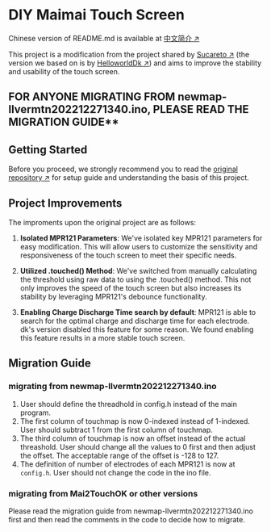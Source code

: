 # DIY Maimai Touch Screen

Chinese version of README.md is available at [中文简介 ↗](README_zh.md)

This project is a modification from the project shared by [Sucareto ↗](https://github.com/Sucareto/Mai2Touch) (the version we based on is by [HelloworldDk ↗](https://github.com/HelloworldDk/dkmaiproj/blob/main/newmap-llvermtn202212271340/newmap-llvermtn202212271340.ino)) and aims to improve the stability and usability of the touch screen.

## FOR ANYONE MIGRATING FROM newmap-llvermtn202212271340.ino, PLEASE READ THE MIGRATION GUIDE**

## Getting Started

Before you proceed, we strongly recommend you to read the [original repository ↗](https://github.com/HelloworldDk/dkmaiproj) for setup guide and understanding the basis of this project.

## Project Improvements

The improments upon the original project are as follows:

1. **Isolated MPR121 Parameters**: We've isolated key MPR121 parameters for easy modification. This will allow users to customize the sensitivity and responsiveness of the touch screen to meet their specific needs.

2. **Utilized .touched() Method**: We've switched from manually calculating the threshold using raw data to using the .touched() method. This not only improves the speed of the touch screen but also increases its stability by leveraging MPR121's debounce functionality.
3. **Enabling Charge Discharge Time search by default**: MPR121 is able to search for the optimal charge and discharge time for each electrode. dk's version disabled this feature for some reason. We found enabling this feature results in a more stable touch screen.

## Migration Guide

### migrating from newmap-llvermtn202212271340.ino

1. User should define the threadhold in config.h instead of the main program.
2. The first column of touchmap is now 0-indexed instead of 1-indexed. User should subtract 1 from the first column of touchmap.
3. The third column of touchmap is now an offset instead of the actual threashold. User should change all the values to 0 first and then adjust the offset. The acceptable range of the offset is -128 to 127.
4. The definition of number of electrodes of each MPR121 is now at `config.h`. User should not change the code in the ino file.

### migrating from Mai2TouchOK or other versions

Please read the migration guide from newmap-llvermtn202212271340.ino first and then read the comments in the code to decide how to migrate.
